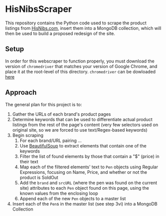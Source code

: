 # HisNibsScraper
This repository contains the Python code used to scrape the product listings from [HisNibs.com](http://hisnibs.com/), 
insert them into a MongoDB collection, which will then be used to build a proposed redesign of the site.

## Setup
In order for this webscraper to function properly, you must download the version of `chromedriver` that matches your version of Google Chrome, and place it at the root-level of this directory.
`chromedriver` can be dowloaded [here](https://chromedriver.chromium.org/downloads)

## Approach
The general plan for this project is to:
1. Gather the URLs of each brand's product pages
2. Determine keywords that can be used to differentiate actual product listings from the rest of the page's content (very few selectors used on original site, so we are forced to use text/Regex-based keywords)
3. Begin scraping
    1. For each brand/URL pairing ...
    2. Use [BeautifulSoup](https://www.crummy.com/software/BeautifulSoup/bs4/doc/) to extract elements that contain one of the keywords
    3. Filter the list of found elements by those that contain a "$" (price) in their text
    4. Map each of the filtered elements' text to `Pen` objects using Regular Expressions, focusing on Name, Price, and whether or not the product is SoldOut
    5. Add the `brand` and `srcURL` (where the pen was found on the current site) attributes to each `Pen` object found on this page, using the known values from the enclosing loop
    6. Append each of the new `Pen` objects to a master list
4. Insert each of the `Pen`s in the master list (see step 3vi) into a MongoDB Collection

